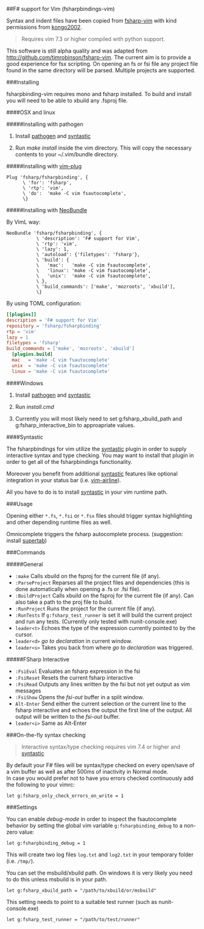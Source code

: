 ##F# support for Vim (fsharpbindings-vim)

Syntax and indent files have been copied from [fsharp-vim](http://github.com/kongo2002/fsharp-vim) with kind permissions from [kongo2002](https://github.com/kongo2002).

> Requires vim 7.3 or higher compiled with python support.

This software is still alpha quality and was adapted from http://github.com/timrobinson/fsharp-vim. The current aim is to provide a good experience for fsx scripting. On opening an fs or fsi file any project file found in the same directory will be parsed. Multiple projects are supported.

###Installing

fsharpbinding-vim requires mono and fsharp installed. To build and install you will need to be able to xbuild any .fsproj file. 

####OSX and linux

#####Installing with pathogen

1. Install [pathogen][pathogen] and [syntastic][syntastic]

2. Run *make install* inside the vim directory. This will copy the necessary contents to your ~/.vim/bundle directory.

#####Installing with [vim-plug][vim-plug]

~~~.vim
Plug 'fsharp/fsharpbinding', {
      \ 'for': 'fsharp',
      \ 'rtp': 'vim',
      \ 'do':  'make -C vim fsautocomplete',
      \}
~~~

#####Installing with [NeoBundle][NeoBundle]

By VimL way:
~~~.vim
NeoBundle 'fsharp/fsharpbinding', {
           \ 'description': 'F# support for Vim',
           \ 'rtp': 'vim',
           \ 'lazy': 1,
           \ 'autoload': {'filetypes': 'fsharp'},
           \ 'build': {
           \   'mac':   'make -C vim fsautocomplete',
           \   'linux': 'make -C vim fsautocomplete',
           \   'unix':  'make -C vim fsautocomplete',
           \ },
           \ 'build_commands': ['make', 'mozroots', 'xbuild'],
           \}
~~~

By using TOML configuration:
~~~.toml
[[plugins]]
description = 'F# support for Vim'
repository = 'fsharp/fsharpbinding'
rtp = 'vim'
lazy = 1
filetypes = 'fsharp'
build_commands = ['make', 'mozroots', 'xbuild']
  [plugins.build]
  mac   = 'make -C vim fsautocomplete'
  unix  = 'make -C vim fsautocomplete'
  linux = 'make -C vim fsautocomplete'
~~~

####Windows

1. Install [pathogen][pathogen] and [syntastic][syntastic]

2. Run _install.cmd_ 

3. Currently you will most likely need to set g:fsharp_xbuild_path and g:fsharp_interactive_bin to approapriate values. 

####Syntastic

The fsharpbindings for vim utilize the [syntastic][syntastic] plugin in order to
supply interactive syntax and type checking. You may want to install that plugin
in order to get all of the fsharpbindings functionality.

Moreover you benefit from additional [syntastic][syntastic] features like
optional integration in your status bar (i.e. [vim-airline][airline]).

All you have to do is to install [syntastic][syntastic] in your vim runtime path.

###Usage

Opening either `*.fs`, `*.fsi` or `*.fsx` files should trigger syntax highlighting and other depending runtime files as well.

Omnicomplete triggers the fsharp autocomplete process. (suggestion: install [supertab](https://github.com/ervandew/supertab))

###Commands

#####General
* `:make` Calls xbuild on the fsproj for the current file (if any).
* `:ParseProject` Reparses all the project files and dependencies (this is done automatically when opening a .fs or .fsi file).
* `:BuildProject` Calls xbuild on the fsproj for the current file (if any). Can also take a path to the proj file to build.
* `:RunProject` Runs the project for the current file (if any). 
* `:RunTests` If `g:fsharp_test_runner` is set it will build the current project and run any tests. (Currently only tested with nunit-console.exe)
* `leader<t>` Echoes the type of the expression currently pointed to by the cursor.
* `leader<d>` _go to declaration_ in current window. 
* `leader<s>` Takes you back from where _go to declaration_ was triggered.

#####FSharp Interactive
* `:FsiEval` Evaluates an fsharp expression in the fsi 
* `:FsiReset` Resets the current fsharp interactive
* `:FsiRead` Outputs any lines written by the fsi but not yet output as vim messages 
* `:FsiShow` Opens the _fsi-out_ buffer in a split window. 
* `Alt-Enter` Send either the current selection or the current line to the fsharp interactive and echoes the output the first line of the output. All output will be written to the _fsi-out_ buffer.
* `leader<i>` Same as Alt-Enter

###On-the-fly syntax checking

> Interactive syntax/type checking requires vim 7.4 or higher and [syntastic][syntastic]

By default your F# files will be syntax/type checked on every open/save of a vim buffer as well as after 500ms of inactivity in Normal mode.  
In case you would prefer not to have you errors checked continuously add the following to your vimrc:

~~~.vim
let g:fsharp_only_check_errors_on_write = 1
~~~

###Settings

You can enable *debug-mode* in order to inspect the fsautocomplete behavior by
setting the global vim variable `g:fsharpbinding_debug` to a non-zero value:

~~~.vim
let g:fsharpbinding_debug = 1
~~~

This will create two log files `log.txt` and `log2.txt` in your temporary folder
(i.e. `/tmp/`).

You can set the msbuild/xbuild path. On windows it is very likely you need to do this unless msbuild is in your path.

~~~.vim
let g:fsharp_xbuild_path = "/path/to/xbuild/or/msbuild"
~~~

This setting needs to point to a suitable test runner (such as nunit-console.exe)

~~~.vim
let g:fsharp_test_runner = "/path/to/test/runner"
~~~

[syntastic]: https://github.com/scrooloose/syntastic
[airline]: https://github.com/bling/vim-airline
[pathogen]: https://github.com/tpope/vim-pathogen
[vim-plug]: https://github.com/junegunn/vim-plug
[NeoBundle]: https://github.com/Shougo/neobundle.vim
